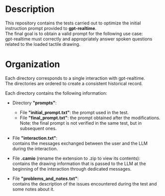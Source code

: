 # Description

This repository contains the tests carried out to optimize the initial instruction prompt provided to **gpt-realtime**.  
The final goal is to obtain a valid prompt for the following use case:  
gpt-realtime must correctly and appropriately answer spoken questions related to the loaded tactile drawing.

# Organization

Each directory corresponds to a single interaction with gpt-realtime.  
The directories are ordered to create a consistent historical record.

Each directory contains the following information:

- Directory **"prompts"**:
  - File **"initial_prompt.txt"**: the prompt used in the test.
  - File **"final_prompt.txt"**: the prompt obtained after the modifications. Note: the final prompt is not verified in the same test, but in subsequent ones.

- File **"interaction.txt"**:  
  contains the messages exchanged between the user and the LLM during the interaction.

- File **.camio** (rename the extension to .zip to view its contents):  
  contains the drawing information that is passed to the LLM at the beginning of the interaction through dedicated messages.

- File **"problems_and_notes.txt"**:  
  contains the description of the issues encountered during the test and some notes about it.